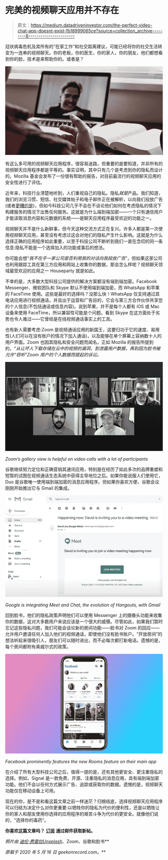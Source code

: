 # 完美的视频聊天应用并不存在

> 原文：<https://medium.datadriveninvestor.com/the-perfect-video-chat-app-doesnt-exist-fb18999065ce?source=collection_archive---------8----------------------->

冠状病毒危机及其所有的“在家工作”和社交距离建议，可能已经将你的社交生活转变为一连串的视频聊天。你的老板，你的医生，你的家人，你的朋友，他们都想看到你的脸，技术是来帮助你的。或者是？

![](img/a21912b1fb45f7d8492071a3506431e7.png)

有这么多可用的视频聊天应用程序，很容易迷路，但重要的是要知道，并非所有的视频聊天应用程序都是平等的。事实证明，其中只有几个是考虑到你的隐私而设计的。Mozilla 基金会发布了一份很有帮助的报告，对目前最流行的视频聊天应用的安全性进行了评估。

近年来，科技行业清楚地听到，人们重视自己的隐私。隐私*就是*产品。我们知道，我们的浏览习惯、短信、社交媒体帖子和电子邮件正在被解析，以向我们投放广告(或者[更糟的是](https://geekonrecord.com/2018/03/25/fixing-facebooks-privacy-problem/))，但如今科技公司几乎不会在不谈论他们如何在考虑隐私的情况下构建服务的情况下出售任何服务。这就是为什么端到端加密——一个只有通信用户才能读取消息内容和元数据的系统——是聊天应用程序最受欢迎的功能之一。

视频聊天并不是什么新鲜事，但今天这种交流方式正在复兴。许多人都是第一次使用视频聊天应用，甚至没有考虑过这会对他们的隐私产生什么影响。这就是为什么选择正确的应用程序如此重要，以至于科技公司不断听到我们一直在念叨的同一条信息:隐私不能是一个选择加入的功能或事后的想法。

你可能会想“*我不在乎一家公司是否利用我的对话向我投放广告*”，但如果这家公司也利用跟踪工具在第三方应用和网站上收集你的数据，那会怎么样呢？视频聊天领域最受欢迎的应用之一 Houseparty 就是如此。

不幸的是，大多数大型科技公司提供的解决方案都没有端到端加密。Facebook Messenger、微软团队和 Skype 默认不使用端到端加密，而 WhatsApp 和苹果的 FaceTime 使用。这些是最好的选择吗？没那么快！WhatsApp 仅支持通过其电话应用进行视频通话，并且出于运营和广告目的，它会与第三方合作伙伴共享您的个人信息(不包括通话或信息内容)。说到苹果，并不是每个人都有 iOS 或 Mac 设备来使用 FaceTime，所以兼容性可能是个问题。看到 Skype 在这方面处于劣势也令人难过——它曾经是在线视频通话事实上的工具。

也有新人需要考虑:Zoom 是视频通话应用的新国王，这要归功于它的速度、易用性(人们可以在没有账户的情况下加入通话)，以及能够在单个屏幕上容纳数十人的用户界面。Zoom 也因其隐私和安全问题而闻名，正如 Mozilla 的报告所提到的，“*从让坏人下载存储在云中的视频的漏洞，到泄露用户数据，再到因为脸书被允许“窃听”Zoom 用户的个人数据而提起的诉讼。*

![](img/b7c0380183060ba7b3fa2e41a174116a.png)

*Zoom’s gallery view is helpful on video calls with a lot of participants*

谷歌继续努力定位和正确营销其通讯应用，特别是在经历了如此多次的品牌重塑和短暂的试图在视频通话生态系统中获得主导地位之后。如果你能说服人们使用它，Duo 是谷歌唯一使用端到端加密的消息应用程序。但如果你喜欢方便，谷歌会议刚刚开始推出它与 Gmail 的集成。

![](img/4874b698f9dc85c08402adad490db786.png)

*Google is integrating Meet and Chat, the evolution of Hangouts, with Gmail*

回到脸书，他们的隐私政策声明他们可以使用 Messenger 上的摄像头功能来收集你的数据，这对大多数用户来说应该是一个很大的威慑。尽管如此，如果我们暂时忘记这些隐私问题，我们可能会谈论新的房间功能——脸书对 Zoom 的回应——允许用户邀请任何人加入他们的视频通话，即使他们没有脸书账户。“开放房间”的想法听起来很吸引人，朋友们可以随时进出，而不必每次都打新电话。遗憾的是，每个房间都附有奥威尔式的政策。

![](img/d890daf17856ec985ed05ada5035f1f3.png)

*Facebook prominently features the new Rooms feature on their main app*

在介绍了所有大型科技公司之后，值得一提的是，还有其他更安全、更注重隐私的选择。例如，Signal 是一款免费、开源、注重隐私的消息应用，具有端到端加密功能。他们不会以任何方式展示广告、追踪或获取你的数据。遗憾的是，视频聊天功能仅在移动设备上可用。

现在的你，是不是和看这篇文章之前一样迷茫？归根结底，选择视频聊天应用程序可以归结为决定什么对你更重要:以牺牲你的隐私为代价的便利性，还是以牺牲让你的家人和朋友使用你选择的应用程序的艰苦斗争为代价的更安全。就像他们说的，“选择你的毒药”。

**你喜欢这篇文章吗？** [**订阅**](https://geekonrecord.com/subscribe/) **通过邮件获取新帖。**

*照片由* [*迪伦·费雷拉*](https://unsplash.com/@dylanferreira?utm_source=unsplash&utm_medium=referral&utm_content=creditCopyText)*[*Unsplash*](https://unsplash.com/s/photos/video-call?utm_source=unsplash&utm_medium=referral&utm_content=creditCopyText)*、Zoom、谷歌和脸书**

**原载于 2020 年 5 月 16 日 geekonrecord.com*[](https://geekonrecord.com/2020/05/16/the-perfect-video-chat-app-doesnt-exist/)**。***